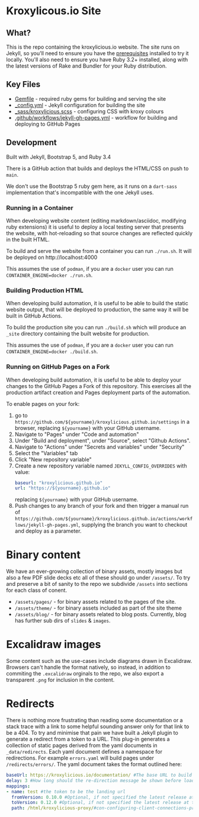 # Kroxylicous.io Site

## What?

This is the repo containing the kroxylicious.io website.
The site runs on Jekyll, so you'll need to ensure you have the [prerequisites](https://jekyllrb.com/docs/) installed to try it locally.
You'll also need to ensure you have Ruby 3.2+ installed, along with the latest versions of Rake and Bundler for your Ruby distribution.

## Key Files
- [Gemfile](Gemfile) - required ruby gems for building and serving the site
- [_config.yml](_config.yml) - Jekyll configuration for building the site
- [_sass/kroxylicious.scss](_sass/kroxylicious.scss) - configuring CSS with kroxy colours
- [.github/workflows/jekyll-gh-pages.yml](.github/workflows/jekyll-gh-pages.yml) - workflow for building and deploying to GitHub Pages

## Development

Built with Jekyll, Bootstrap 5, and Ruby 3.4

There is a GitHub action that builds and deploys the HTML/CSS on push to `main`.

We don't use the Bootstrap 5 ruby gem here, as it runs on a
`dart-sass` implementation that's incompatible with the one Jekyll uses.

### Running in a Container

When developing website content (editing markdown/asciidoc, modifying ruby extensions) it is useful to deploy a
local testing server that presents the website, with hot-reloading so that source changes are reflected quickly
in the built HTML.

To build and serve the website from a container you can run `./run.sh`. It will be deployed on http://localhost:4000

This assumes the use of `podman`, if you are a `docker` user you can run `CONTAINER_ENGINE=docker ./run.sh`.

### Building Production HTML

When developing build automation, it is useful to be able to build the static website output, that will be deployed to production, the
same way it will be built in GitHub Actions.

To build the production site you can run `./build.sh` which will produce an `_site` directory containing the built website for production.

This assumes the use of `podman`, if you are a `docker` user you can run `CONTAINER_ENGINE=docker ./build.sh`.

### Running on GitHub Pages on a Fork

When developing build automation, it is useful to be able to deploy your changes to the GitHub Pages a Fork of this repository. This
exercises all the production artifact creation and Pages deployment parts of the automation.

To enable pages on your fork:
1. go to `https://github.com/${yourname}/kroxylicious.github.io/settings` in a browser, replacing `${yourname}` with your GitHub username.
2. Navigate to "Pages" under "Code and automation"
3. Under "Build and deployment", under "Source", select "Github Actions".
4. Navigate to "Actions" under "Secrets and variables" under "Security"
5. Select the "Variables" tab
6. Click "New repository variable"
7. Create a new repository variable named `JEKYLL_CONFIG_OVERRIDES` with value:
   ```yaml
   baseurl: "kroxylicious.github.io"
   url: "https://${yourname}.github.io"
   ```
   replacing `${yourname}` with your GitHub username.
8. Push changes to any branch of your fork and then trigger a manual run of `https://github.com/${yourname}/kroxylicious.github.io/actions/workflows/jekyll-gh-pages.yml`,
   supplying the branch you want to checkout and deploy as a parameter. 

# Binary content

We have an ever-growing collection of binary assets, mostly images but also a few PDF slide decks etc all of these
should go under `/assets/`. To try and preserve a bit of sanity to the repo we subdivide `/assets` into sections for each class of conent.
- `/assets/pages/` - for binary assets related to the pages of the site.
- `/assets/theme/` - for binary assets included as part of the site theme
- `/assets/blog/` - for binary assets related to blog posts. Currently, blog has further sub dirs of `slides` & `images`.

# Excalidraw images

Some content such as the use-cases include diagrams drawn in Excalidraw.  Browsers can't handle the format natively, so instead, in addition to
commiting the `.excalidraw` orginals to the repo, we also export a transparent `.png` for inclusion in the content.

# Redirects
There is nothing more frustrating than reading some documentation or a stack trace with a link to some helpful sounding answer only for that link to be a 404. To try and minimise that pain we have built a Jekyll plugin to generate a redirect from a token to a URL. This plug-in generates a collection of static pages derived from the yaml documents in `_data/redirects`.
Each yaml document defines a namespace for redirections. For example `errors.yaml` will build pages under `/redirects/errors/`. The yaml document takes the format outlined here:

```yaml
baseUrl: https://kroxylicious.io/documentation/ #The base URL to build redirects from
delay: 3 #How long should the re-direction message be shown before loading the target. Defaults to 1.
mappings:
- name: test #the token to be the landing url
  fromVersion: 0.10.0 #Optional, if not specified the latest release at time of site build is used. 
  toVersion: 0.12.0 #Optional, if not specified the latest release at time of site build  is used.
  path: /html/kroxylicious-proxy/#con-configuring-client-connections-proxy # the path within the baseUrl
```
